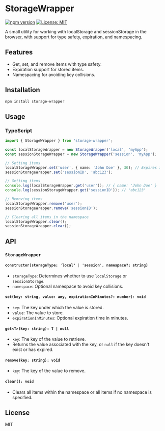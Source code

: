 # StorageWrapper

[![npm version](https://badge.fury.io/js/storage-wrapper.svg)](https://badge.fury.io/js/storage-wrapper)
[![License: MIT](https://img.shields.io/badge/License-MIT-yellow.svg)](https://opensource.org/licenses/MIT)

A small utility for working with localStorage and sessionStorage in the browser, with support for type safety, expiration, and namespacing.

## Features

- Get, set, and remove items with type safety.
- Expiration support for stored items.
- Namespacing for avoiding key collisions.

## Installation

```sh
npm install storage-wrapper
```

## Usage

### TypeScript

```typescript
import { StorageWrapper } from 'storage-wrapper';

const localStorageWrapper = new StorageWrapper('local', 'myApp');
const sessionStorageWrapper = new StorageWrapper('session', 'myApp');

// Setting items
localStorageWrapper.set('user', { name: 'John Doe' }, 30); // Expires in 30 minutes
sessionStorageWrapper.set('sessionID', 'abc123');

// Getting items
console.log(localStorageWrapper.get('user')); // { name: 'John Doe' }
console.log(sessionStorageWrapper.get('sessionID')); // 'abc123'

// Removing items
localStorageWrapper.remove('user');
sessionStorageWrapper.remove('sessionID');

// Clearing all items in the namespace
localStorageWrapper.clear();
sessionStorageWrapper.clear();
```

## API

### `StorageWrapper`

#### `constructor(storageType: 'local' | 'session', namespace?: string)`

- `storageType`: Determines whether to use `localStorage` or `sessionStorage`.
- `namespace`: Optional namespace to avoid key collisions.

#### `set(key: string, value: any, expirationInMinutes?: number): void`

- `key`: The key under which the value is stored.
- `value`: The value to store.
- `expirationInMinutes`: Optional expiration time in minutes.

#### `get<T>(key: string): T | null`

- `key`: The key of the value to retrieve.
- Returns the value associated with the key, or `null` if the key doesn't exist or has expired.

#### `remove(key: string): void`

- `key`: The key of the value to remove.

#### `clear(): void`

- Clears all items within the namespace or all items if no namespace is specified.

## License

MIT

